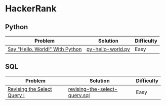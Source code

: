 # HackerRank

## Python

|Problem | Solution | Difficulty |
|--------|----------|------------|
|[Say "Hello, World!" With Python](https://www.hackerrank.com/challenges/py-hello-world/problem)|[py-hello-world.py](https://github.com/SomiaNasir/HackerRank/blob/main/Python/py-hello-world.py)|Easy|

## SQL

|Problem | Solution | Difficulty |
|--------|----------|------------|
|[Revising the Select Query I](https://www.hackerrank.com/challenges/revising-the-select-query/problem)|[revising-the-select-query.sql](https://github.com/SomiaNasir/HackerRank/blob/main/SQL/revising-the-select-query.sql)|Easy|
